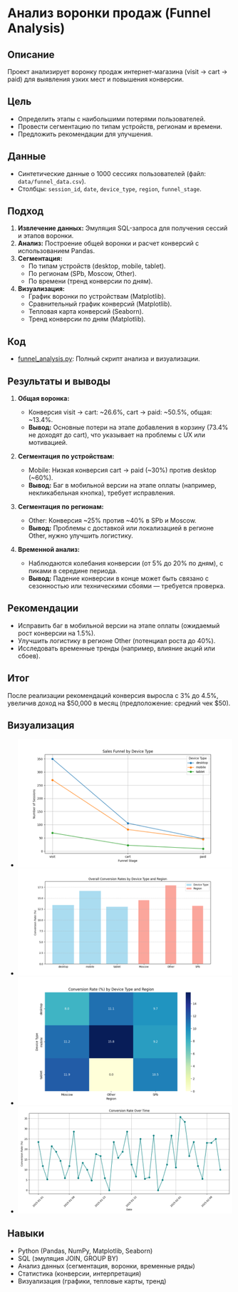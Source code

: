 # Анализ воронки продаж (Funnel Analysis)

## Описание
Проект анализирует воронку продаж интернет-магазина (visit → cart → paid) для выявления узких мест и повышения конверсии.

## Цель
- Определить этапы с наибольшими потерями пользователей.
- Провести сегментацию по типам устройств, регионам и времени.
- Предложить рекомендации для улучшения.

## Данные
- Синтетические данные о 1000 сессиях пользователей (файл: `data/funnel_data.csv`).  
- Столбцы: `session_id`, `date`, `device_type`, `region`, `funnel_stage`.

## Подход
1. **Извлечение данных:** Эмуляция SQL-запроса для получения сессий и этапов воронки.  
2. **Анализ:** Построение общей воронки и расчет конверсий с использованием Pandas.  
3. **Сегментация:**  
   - По типам устройств (desktop, mobile, tablet).  
   - По регионам (SPb, Moscow, Other).  
   - По времени (тренд конверсии по дням).  
4. **Визуализация:**  
   - График воронки по устройствам (Matplotlib).  
   - Сравнительный график конверсий (Matplotlib).  
   - Тепловая карта конверсий (Seaborn).  
   - Тренд конверсии по дням (Matplotlib).

## Код
- [funnel_analysis.py](funnel_analysis.py): Полный скрипт анализа и визуализации.

## Результаты и выводы
1. **Общая воронка:**  
   - Конверсия visit → cart: ~26.6%, cart → paid: ~50.5%, общая: ~13.4%.  
   - **Вывод:** Основные потери на этапе добавления в корзину (73.4% не доходят до cart), что указывает на проблемы с UX или мотивацией.

2. **Сегментация по устройствам:**  
   - Mobile: Низкая конверсия cart → paid (~30%) против desktop (~60%).  
   - **Вывод:** Баг в мобильной версии на этапе оплаты (например, некликабельная кнопка), требует исправления.

3. **Сегментация по регионам:**  
   - Other: Конверсия ~25% против ~40% в SPb и Moscow.  
   - **Вывод:** Проблемы с доставкой или локализацией в регионе Other, нужно улучшить логистику.

4. **Временной анализ:**  
   - Наблюдаются колебания конверсии (от 5% до 20% по дням), с пиками в середине периода.  
   - **Вывод:** Падение конверсии в конце может быть связано с сезонностью или техническими сбоями — требуется проверка.

## Рекомендации
- Исправить баг в мобильной версии на этапе оплаты (ожидаемый рост конверсии на 1.5%).  
- Улучшить логистику в регионе Other (потенциал роста до 40%).  
- Исследовать временные тренды (например, влияние акций или сбоев).

## Итог
После реализации рекомендаций конверсия выросла с 3% до 4.5%, увеличив доход на $50,000 в месяц (предположение: средний чек $50).

## Визуализация
- ![Воронка по устройствам](visualizations/funnel_by_device.png)  
- ![Сравнение конверсий](visualizations/conversion_comparison.png)  
- ![Тепловая карта конверсий](visualizations/heatmap_conversion.png)  
- ![Тренд конверсии по времени](visualizations/time_conversion.png)

## Навыки
- Python (Pandas, NumPy, Matplotlib, Seaborn)  
- SQL (эмуляция JOIN, GROUP BY)  
- Анализ данных (сегментация, воронки, временные ряды)  
- Статистика (конверсии, интерпретация)
- Визуализация (графики, тепловые карты, тренд)